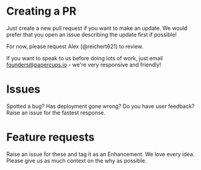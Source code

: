 # Creating a PR

Just create a new pull request if you want to make an update. We would prefer that you open an issue describing the update first if possible!

For now, please request Alex (@reichert621) to review.

If you want to speak to us before doing lots of work, just email founders@papercups.io - we're very responsive and friendly!

# Issues

Spotted a bug? Has deployment gone wrong? Do you have user feedback? Raise an issue for the fastest response.

# Feature requests

Raise an issue for these and tag it as an Enhancement. We love every idea. Please give us as much context on the why as possible.
